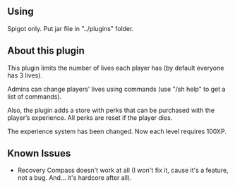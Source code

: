 ## Using
Spigot only.
Put jar file in "../plugins" folder.

## About this plugin
This plugin limits the number of lives each player has (by default everyone has 3 lives).

Admins can change players' lives using commands (use "/sh help" to get a list of commands).

Also, the plugin adds a store with perks that can be purchased with the player’s experience. All perks are reset if the player dies.

The experience system has been changed. Now each level requires 100XP.

## Known Issues
- Recovery Compass doesn't work at all (I won't fix it, cause it's a feature, not a bug. And... it's hardcore after all).
